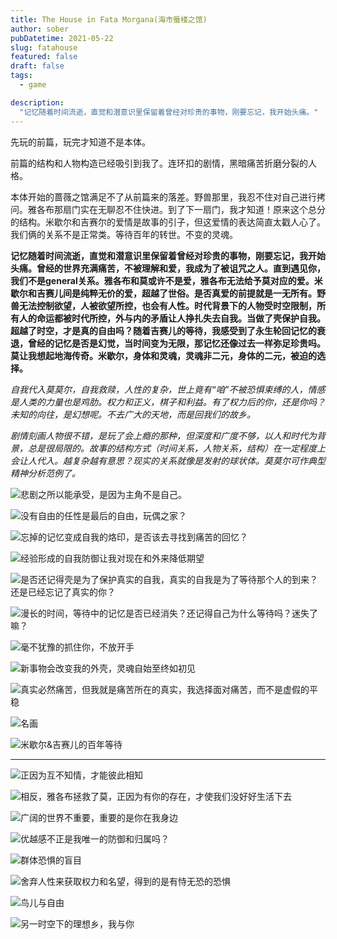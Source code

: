 ```yaml
---
title: The House in Fata Morgana(海市蜃楼之馆)
author: sober
pubDatetime: 2021-05-22
slug: fatahouse
featured: false
draft: false
tags:
  - game

description:
  "记忆随着时间流逝，直觉和潜意识里保留着曾经对珍贵的事物，刚要忘记，我开始头痛。"
---
```


先玩的前篇，玩完才知道不是本体。

前篇的结构和人物构造已经吸引到我了。连环扣的剧情，黑暗痛苦折磨分裂的人格。

本体开始的蔷薇之馆满足不了从前篇来的落差。野兽那里，我忍不住对自己进行拷问。雅各布那扇门实在无聊忍不住快进。到了下一扇门，我才知道！原来这个总分的结构。米歇尔和吉赛尔的爱情是故事的引子，但这爱情的表达简直太戳人心了。我们俩的关系不是正常类。等待百年的转世。不变的灵魂。

**记忆随着时间流逝，直觉和潜意识里保留着曾经对珍贵的事物，刚要忘记，我开始头痛。曾经的世界充满痛苦，不被理解和爱，我成为了被诅咒之人。直到遇见你，我们不是general关系。雅各布和莫或许不是爱，雅各布无法给予莫对应的爱。米歇尔和吉赛儿间是纯粹无价的爱，超越了世俗。是否真爱的前提就是一无所有。野兽无法控制欲望，人被欲望所控，也会有人性。时代背景下的人物受时空限制，所有人的命运都被时代所控，外与内的矛盾让人挣扎失去自我。当做了壳保护自我。超越了时空，才是真的自由吗？随着吉赛儿的等待，我感受到了永生轮回记忆的衰退，曾经的记忆是否是幻觉，当时间变为无限，那记忆还像过去一样弥足珍贵吗。莫让我想起地海传奇。米歇尔，身体和灵魂，灵魂非二元，身体的二元，被迫的选择。**

*自我代入莫莫尔，自我救赎，人性的复杂，世上竟有“咱”不被恐惧束缚的人，情感是人类的力量也是鸡肋。权力和正义，棋子和利益。有了权力后的你，还是你吗？未知的向往，是幻想呢。不去广大的天地，而是回我们的故乡。*

*剧情刻画人物很不错，是玩了会上瘾的那种，但深度和广度不够，以人和时代为背景，总是很局限的。故事的结构方式（时间关系，人物关系，结构）在一定程度上会让人代入。越复杂越有意思？现实的关系就像是发射的球状体。莫莫尔可作典型精神分析范例了。*

![悲剧之所以能承受，是因为主角不是自己。](https://i.loli.net/2021/05/22/Dgeq981LzrTEvXj.png)

![没有自由的任性是最后的自由，玩偶之家？](https://i.loli.net/2021/05/22/7GQmCNeaWfH5SI2.png)

![忘掉的记忆变成自我的烙印，是否该去寻找到痛苦的回忆？](https://i.loli.net/2021/05/22/9RMaXvZiUVlu6bo.png)

![经验形成的自我防御让我对现在和外来降低期望](https://i.loli.net/2021/05/22/aNAYjp8TChvdH6y.png)

![是否还记得壳是为了保护真实的自我，真实的自我是为了等待那个人的到来？还是已经忘记了真实的你？](https://i.loli.net/2021/05/22/9jTP51lqHpie4vW.png)

![漫长的时间，等待中的记忆是否已经消失？还记得自己为什么等待吗？迷失了嘛？](https://i.loli.net/2021/05/22/qNslDpk263mtM5e.png)

![毫不犹豫的抓住你，不放开手](https://i.loli.net/2021/05/22/edqL1UJrKjka5tx.png)

![新事物会改变我的外壳，灵魂自始至终如初见](https://i.loli.net/2021/05/22/E3ifm6NUCroBhGl.png)

![真实必然痛苦，但我就是痛苦所在的真实，我选择面对痛苦，而不是虚假的平稳](https://i.loli.net/2021/05/22/UoYJMECI3Q5V9dL.png)

![名画](https://i.loli.net/2021/05/22/8VWTP3syJtzQhlS.png)

![米歇尔&吉赛儿的百年等待](https://i.loli.net/2021/05/22/QFhJpKzxOT6o7wv.png)

---

![正因为互不知情，才能彼此相知](https://i.loli.net/2021/05/22/SMBCURDusbfjT8K.jpg)

![相反，雅各布拯救了莫，正因为有你的存在，才使我们没好好生活下去](https://i.loli.net/2021/05/22/myKj6AQYH9L4Ew7.jpg)

![广阔的世界不重要，重要的是你在我身边](https://i.loli.net/2021/05/22/1UAnzLRNYGVhiaT.jpg)

![优越感不正是我唯一的防御和归属吗？](https://i.loli.net/2021/05/22/5WHU3ynC8sJoqXw.jpg)

![群体恐惧的盲目](https://i.loli.net/2021/05/22/JPoep59Ckx7ygB1.jpg)

![舍弃人性来获取权力和名望，得到的是有恃无恐的恐惧](https://i.loli.net/2021/05/22/DeHxMKaIOGvTgmd.jpg)

![鸟儿与自由](https://i.loli.net/2021/05/22/7AvIXmEZ2n43UPF.jpg)

![另一时空下的理想乡，我与你](https://i.loli.net/2021/05/22/Z7ABc5CRzl1xwnK.jpg)